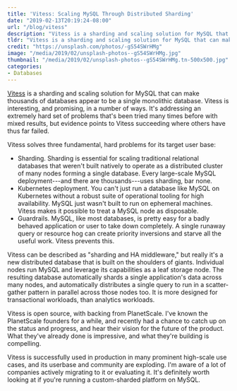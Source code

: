 ```yaml
---
title: 'Vitess: Scaling MySQL Through Distributed Sharding'
date: "2019-02-13T20:19:24-08:00"
url: "/blog/vitess"
description: "Vitess is a sharding and scaling solution for MySQL that can make thousands of databases appear to be a single monolithic database."
tldr: "Vitess is a sharding and scaling solution for MySQL that can make thousands of databases appear to be a single monolithic database. It solves three major problems for its target users: sharding, Kubernetes deployment, and protecting the database from overload."
credit: "https://unsplash.com/photos/-gS54SWrHMg"
image: "/media/2019/02/unsplash-photos--gS54SWrHMg.jpg"
thumbnail: "/media/2019/02/unsplash-photos--gS54SWrHMg.tn-500x500.jpg"
categories:
- Databases
---
```

[Vitess](https://vitess.io/) is a sharding and scaling solution for MySQL that can make thousands of databases appear to be a single monolithic database.
Vitess is interesting, and promising, in a number of ways.
It's addressing an extremely hard set of problems that's been tried many times before with mixed results, but evidence points to Vitess succeeding where others have thus far failed.
<!--more-->

Vitess solves three fundamental, hard problems for its target user base:

- Sharding. Sharding is essential for scaling traditional relational databases that weren't built natively to operate as a distributed cluster of many nodes forming a single database. Every large-scale MySQL deployment---and there are thousands---uses sharding, bar none.
- Kubernetes deployment. You can't just run a database like MySQL on Kubernetes without a robust suite of operational tooling for high availability. MySQL just wasn't built to run on ephemeral machines. Vitess makes it possible to treat a MySQL node as disposable.
- Guardrails. MySQL, like most databases, is pretty easy for a badly behaved application or user to take down completely. A single runaway query or resource hog can create priority inversions and starve all the useful work. Vitess prevents this.

Vitess can be described as "sharding and HA middleware," but really it's a new distributed database that is built on the shoulders of giants.
Individual nodes run MySQL and leverage its capabilities as a leaf storage node.
The resulting database automatically shards a single application's data across many nodes, and automatically distributes a single query to run in a scatter-gather pattern in parallel across those nodes too.
It is more designed for transactional workloads, than analytics workloads.

Vitess is open source, with backing from PlanetScale.
I've known the PlanetScale founders for a while, and recently had a chance to catch up on the status and progress, and hear their vision for the future of the product.
What they've already done is impressive, and what they're building is compelling.

Vitess is successfully used in production in many prominent high-scale use cases, and its userbase and community are exploding.
I'm aware of a lot of companies actively migrating to it or evaluating it.
It's definitely worth looking at if you're running a custom-sharded platform on MySQL.